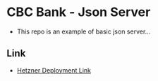 # CBC Bank - Json Server

- This repo is an example of basic json server...

## Link

- [Hetzner Deployment Link](https://cbcbank.bscebeci.de/accounts)
